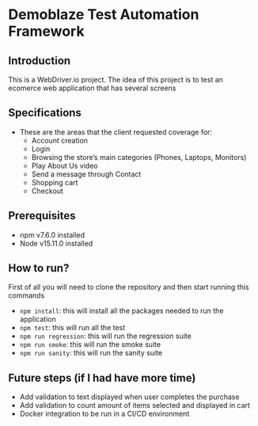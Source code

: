 # Demoblaze Test Automation Framework

## Introduction

This is a WebDriver.io project. The idea of this project is to test an ecomerce web application that has several screens

## Specifications

* These are the areas that the client requested coverage for:
  * Account creation
  * Login
  * Browsing the store’s main categories (Phones, Laptops, Monitors)
  * Play About Us video
  * Send a message through Contact
  * Shopping cart
  * Checkout

## Prerequisites

 * npm v7.6.0 installed
 * Node v15.11.0 installed

## How to run?

First of all you will need to clone the repository and then start running this commands

* `npm install`: this will install all the packages needed to run the application
* `npm test`: this will run all the test 
* `npm run regression`: this will run the regression suite
* `npm run smoke`: this will run the smoke suite
* `npm run sanity`: this will run the sanity suite

## Future steps (if I had have more time)

* Add validation to text displayed when user completes the purchase
* Add validation to count amount of items selected and displayed in cart
* Docker integration to be run in a CI/CD environment 
